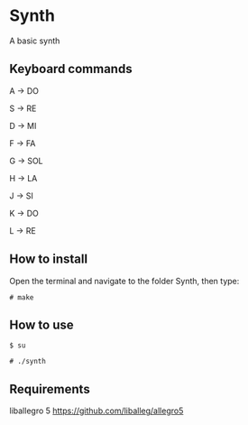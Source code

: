 # Synth
A basic synth

## Keyboard commands
A -> DO

S -> RE

D -> MI

F -> FA

G -> SOL

H -> LA

J -> SI

K -> DO

L -> RE

## How to install

Open the terminal and navigate to the folder Synth, then type:

	# make
	
## How to use

	$ su
	
	# ./synth

## Requirements

liballegro 5
	https://github.com/liballeg/allegro5
